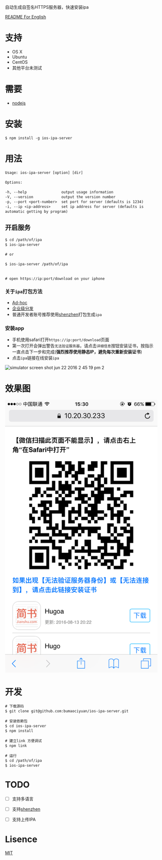 自动生成自签名HTTPS服务器，快速安装ipa

[README For English](./README-en.md)

# 支持
* OS X
* Ubuntu
* CentOS
* 其他平台未测试

# 需要
* [nodejs](https://nodejs.org/)

# 安装
```
$ npm install -g ios-ipa-server
```

# 用法
```
Usage: ios-ipa-server [option] [dir]

Options:

-h, --help                output usage information
-V, --version             output the version number
-p, --port <port-number>  set port for server (defaults is 1234)
-i, --ip <ip-address>     set ip address for server (defaults is automatic getting by program)
```

## 开启服务
```
$ cd /path/of/ipa
$ ios-ipa-server

# or

$ ios-ipa-server /path/of/ipa


# open https://ip:port/download on your iphone
```

### 关于`ipa`打包方法
* [Ad-hoc](https://developer.apple.com/library/ios/documentation/IDEs/Conceptual/AppDistributionGuide/TestingYouriOSApp/TestingYouriOSApp.html)
* [企业级分发](https://developer.apple.com/library/ios/documentation/IDEs/Conceptual/AppDistributionGuide/DistributingEnterpriseProgramApps/DistributingEnterpriseProgramApps.html)
* 普通开发者账号推荐使用[shenzhen](https://github.com/nomad/shenzhen)打包生成`ipa`

### 安装app
* 手机使用safari打开`https://ip:port/download`页面
* 第一次打开会弹出警告`无法验证服务器`，请点击`详细信息`按钮安装证书，按指示一直点击下一步和完成(**强烈推荐使用静态IP，避免每次重新安装证书**)
* 点击`ipa`链接在线安装`ipa`

![simulator screen shot jun 22 2016 2 45 19 pm 2](https://cloud.githubusercontent.com/assets/4977911/16257320/66c5ff7e-388a-11e6-827a-b5708b86e272.png)
# 效果图
![screeshot](screeshot.png)


# 开发

```
# 下载源码
$ git clone git@github.com:bumaociyuan/ios-ipa-server.git

# 安装依赖包
$ cd ios-ipa-server
$ npm install 

# 建立link 方便调试
$ npm link

# 运行
$ cd /path/of/ipa
$ ios-ipa-server
```

# TODO

- [ ] 支持多语言
- [ ] 支持[shenzhen](https://github.com/nomad/shenzhen)
- [ ] 支持上传IPA


# Lisence
[MIT](https://github.com/bumaociyuan/zxIpaServer/blob/master/LICENSE.md)
